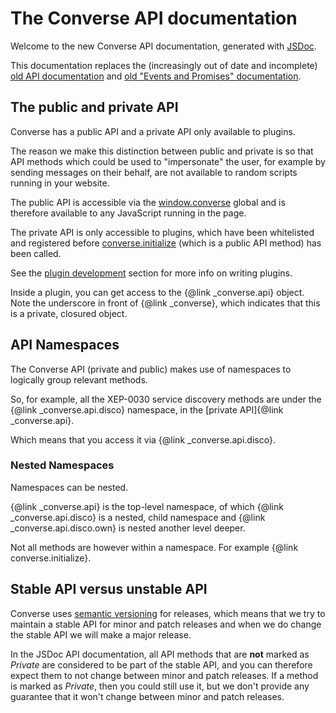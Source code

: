 # The Converse API documentation

Welcome to the new Converse API documentation, generated with
[JSDoc](http://usejsdoc.org/).

This documentation replaces the (increasingly out of date and incomplete) [old API documentation](/docs/html/developer_api.html)
and [old "Events and Promises" documentation](/docs/html/events.html).

## The public and private API

Converse has a public API and a private API only available to plugins.

The reason we make this distinction between public and private is so that API
methods which could be used to "impersonate" the user, for example by
sending messages on their behalf, are not available to random scripts running
in your website.

The public API is accessible via the [window.converse](/docs/html/api/converse.html)
global and is therefore available to any JavaScript running in the page.

The private API is only accessible to plugins, which have been whitelisted and
registered before [converse.initialize](/docs/html/api/converse.html#.initialize)
(which is a public API method) has been called.

See the [plugin development](/docs/html/plugin_development.html)
section for more info on writing plugins.

Inside a plugin, you can get access to the {@link _converse.api}
object. Note the underscore in front of {@link _converse},
which indicates that this is a private, closured object.

## API Namespaces

The Converse API (private and public) makes use of namespaces to logically
group relevant methods.

So, for example, all the XEP-0030 service discovery methods are under the
{@link \_converse.api.disco} namespace, in the [private API]{@link \_converse.api}.

Which means that you access it via {@link _converse.api.disco}.

### Nested Namespaces

Namespaces can be nested.

{@link _converse.api} is the top-level namespace, of which {@link \_converse.api.disco}
is a nested, child namespace and {@link \_converse.api.disco.own} is nested another
level deeper.

Not all methods are however within a namespace. For example {@link converse.initialize}.

## Stable API versus unstable API

Converse uses [semantic versioning](https://semver.org/) for releases, which means that 
we try to maintain a stable API for minor and patch releases and when we do change the
stable API we will make a major release.

In the JSDoc API documentation, all API methods that are **not** marked as *Private*
are considered to be part of the stable API, and you can therefore expect them to
not change between minor and patch releases. If a method is marked as *Private*,
then you could still use it, but we don't provide any guarantee that it won't change
between minor and patch releases.
